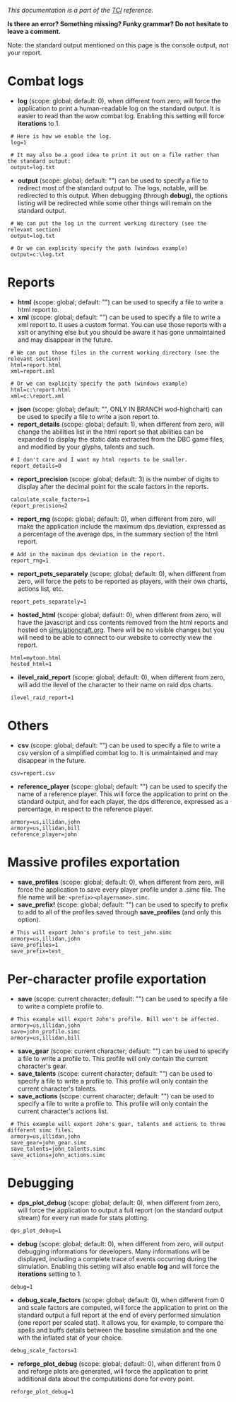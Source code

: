 _This documentation is a part of the [TCI](TextualConfigurationInterface.md) reference._

**Is there an error? Something missing? Funky grammar? Do not hesitate to leave a comment.**

Note: the standard output mentioned on this page is the console output, not your report.



# Combat logs
  * **log** (scope: global; default: 0), when different from zero, will force the application to print a human-readable log on the standard output. It is easier to read than the wow combat log. Enabling this setting will force **iterations** to 1.
```
 # Here is how we enable the log.
 log=1

 # It may also be a good idea to print it out on a file rather than the standard output:
 output=log.txt
```
  * **output** (scope: global; default: "") can be used to specify a file to redirect most of the standard output to. The logs, notable, will be redirected to this output. When debugging (through **debug**), the options listing will be redirected while some other things will remain on the standard output.
```
 # We can put the log in the current working directory (see the relevant section)
 output=log.txt

 # Or we can explicity specify the path (windows example)
 output=c:\log.txt
```

# Reports

  * **html** (scope: global; default: "") can be used to specify a file to write a html report to.
  * **xml** (scope: global; default: "") can be used to specify a file to write a xml report to. It uses a custom format. You can use those reports with a xslt or anything else but you should be aware it has gone unmaintained and may disappear in the future.
```
 # We can put those files in the current working directory (see the relevant section)
 html=report.html
 xml=report.xml

 # Or we can explicity specify the path (windows example)
 html=c:\report.html
 xml=c:\report.xml
```
  * **json** (scope: global; default: "", ONLY IN BRANCH wod-highchart) can be used to specify a file to write a json report to.
  * **report\_details** (scope: global; default: 1), when different from zero, will change the abilities list in the html report so that abilities can be expanded to display the static data extracted from the DBC game files, and modified by your glyphs, talents and such.
```
 # I don't care and I want my html reports to be smaller.
 report_details=0
```
  * **report\_precision** (scope: global; default: 3) is the number of digits to display after the decimal point for the scale factors in the reports.
```
 calculate_scale_factors=1
 report_precision=2
```
  * **report\_rng** (scope: global; default: 0), when different from zero, will make the application include the maximum dps deviation, expressed as a percentage of the average dps, in the summary section of the html report.
```
 # Add in the maximum dps deviation in the report.
 report_rng=1
```
  * **report\_pets\_separately** (scope: global; default: 0), when different from zero, will force the pets to be reported as players, with their own charts, actions list, etc.
```
 report_pets_separately=1
```
  * **hosted\_html** (scope: global; default: 0), when different from zero, will have the javascript and css contents removed from the html reports and hosted on [simulationcraft.org](http://www.simulationcraft.org). There will be no visible changes but you will need to be able to connect to our website to correctly view the report.
```
 html=mytoon.html
 hosted_html=1
```
  * **ilevel\_raid\_report** (scope: global; default: 0), when different from zero, will add the ilevel of the character to their name on raid dps charts.
```
 ilevel_raid_report=1
```

# Others
  * **csv** (scope: global; default: "") can be used to specify a file to write a csv version of a simplified combat log to. It is unmaintained and may disappear in the future.
```
 csv=report.csv
```

  * **reference\_player** (scope: global; default: "") can be used to specify the name of a reference player. This will force the application to print on the standard output, and for each player, the dps difference, expressed as a percentage, in respect to the reference player.
```
 armory=us,illidan,john
 armory=us,illidan,bill
 reference_player=john
```

# Massive profiles exportation
  * **save\_profiles** (scope: global; default: 0), when different from zero, will force the application to save every player profile under a .simc file. The file name will be: `<prefix><playername>.simc`.
  * **save\_prefix!** (scope: global; default: "") can be used to specify to prefix to add to all of the profiles saved through **save\_profiles** (and only this option).
```
 # This will export John's profile to test_john.simc
 armory=us,illidan,john
 save_profiles=1
 save_prefix=test_
```

# Per-character profile exportation
  * **save** (scope: current character; default: "") can be used to specify a file to write a complete profile to.
```
 # This example will export John's profile. Bill won't be affected.
 armory=us,illidan,john
 save=john_profile.simc
 armory=us,illidan,bill
```
  * **save\_gear** (scope: current character; default: "") can be used to specify a file to write a profile to. This profile will only contain the current character's gear.
  * **save\_talents** (scope: current character; default: "") can be used to specify a file to write a profile to. This profile will only contain the current character's talents.
  * **save\_actions** (scope: current character; default: "") can be used to specify a file to write a profile to. This profile will only contain the current character's actions list.
```
 # This example will export John's gear, talents and actions to three different simc files.
 armory=us,illidan,john
 save_gear=john_gear.simc
 save_talents=john_talents.simc
 save_actions=john_actions.simc
```

# Debugging

  * **dps\_plot\_debug** (scope: global; default: 0), when different from zero, will force the application to output a full report (on the standard output stream) for every run made for stats plotting.
```
 dps_plot_debug=1
```
  * **debug** (scope: global; default: 0), when different from zero, will output debugging informations for developers. Many informations will be displayed, including a complete trace of events occurring during the simulation. Enabling this setting will also enable **log** and will force the **iterations** setting to 1.
```
 debug=1
```
  * **debug\_scale\_factors** (scope: global; default: 0), when different from 0 and scale factors are computed, will force the application to print on the standard output a full report at the end of every performed simulation (one report per scaled stat). It allows you, for example, to compare the spells and buffs details between the baseline simulation and the one with the inflated stat of your choice.
```
 debug_scale_factors=1
```
  * **reforge\_plot\_debug** (scope: global; default: 0), when different from 0 and reforge plots are generated, will force the application to print additional data about the computations done for every point.
```
 reforge_plot_debug=1
```